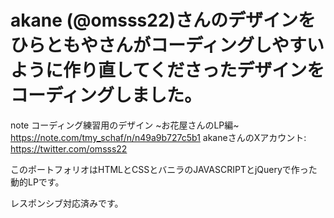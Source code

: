 # akane (@omsss22)さんのデザインをひらともやさんがコーディングしやすいように作り直してくださったデザインをコーディングしました。
note コーディング練習用のデザイン ~お花屋さんのLP編~ https://note.com/tmy_schaf/n/n49a9b727c5b1
akaneさんのXアカウント: https://twitter.com/omsss22

このポートフォリオはHTMLとCSSとバニラのJAVASCRIPTとjQueryで作った動的LPです。

レスポンシブ対応済みです。
